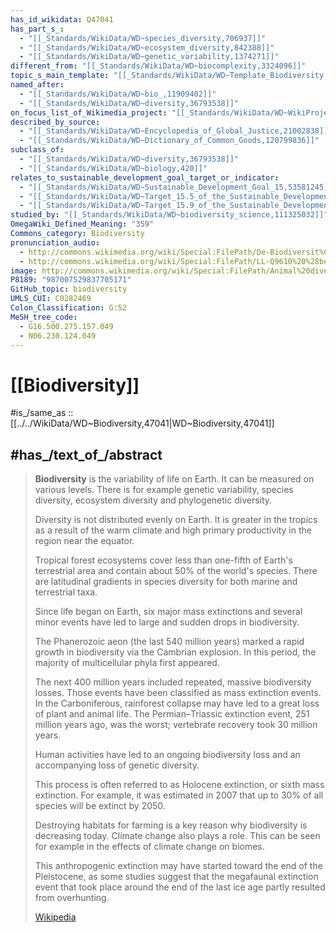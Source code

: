 ```yaml
---
has_id_wikidata: Q47041
has_part_s_:
  - "[[_Standards/WikiData/WD~species_diversity,706937]]"
  - "[[_Standards/WikiData/WD~ecosystem_diversity,842388]]"
  - "[[_Standards/WikiData/WD~genetic_variability,1374271]]"
different_from: "[[_Standards/WikiData/WD~biocomplexity,3324096]]"
topic_s_main_template: "[[_Standards/WikiData/WD~Template_Biodiversity,6718996]]"
named_after:
  - "[[_Standards/WikiData/WD~bio_,11909402]]"
  - "[[_Standards/WikiData/WD~diversity,36793538]]"
on_focus_list_of_Wikimedia_project: "[[_Standards/WikiData/WD~WikiProject_Climate_change,15305047]]"
described_by_source:
  - "[[_Standards/WikiData/WD~Encyclopedia_of_Global_Justice,21002838]]"
  - "[[_Standards/WikiData/WD~Dictionary_of_Common_Goods,120799836]]"
subclass_of:
  - "[[_Standards/WikiData/WD~diversity,36793538]]"
  - "[[_Standards/WikiData/WD~biology,420]]"
relates_to_sustainable_development_goal_target_or_indicator:
  - "[[_Standards/WikiData/WD~Sustainable_Development_Goal_15,53581245]]"
  - "[[_Standards/WikiData/WD~Target_15.5_of_the_Sustainable_Development_Goals,57590909]]"
  - "[[_Standards/WikiData/WD~Target_15.9_of_the_Sustainable_Development_Goals,57590914]]"
studied_by: "[[_Standards/WikiData/WD~biodiversity_science,111325032]]"
OmegaWiki_Defined_Meaning: "359"
Commons_category: Biodiversity
pronunciation_audio:
  - http://commons.wikimedia.org/wiki/Special:FilePath/De-Biodiversit%C3%A4t2.ogg
  - http://commons.wikimedia.org/wiki/Special:FilePath/LL-Q9610%20%28ben%29-Helperofhumanity-%E0%A6%9C%E0%A7%80%E0%A6%AC%E0%A6%AC%E0%A7%88%E0%A6%9A%E0%A6%BF%E0%A6%A4%E0%A7%8D%E0%A6%B0%E0%A7%8D%E0%A6%AF.wav
image: http://commons.wikimedia.org/wiki/Special:FilePath/Animal%20diversity%20October%202007.jpg
P8189: "987007529837705171"
GitHub_topic: biodiversity
UMLS_CUI: C0282469
Colon_Classification: G:52
MeSH_tree_code:
  - G16.500.275.157.049
  - N06.230.124.049
---
```


# [[Biodiversity]] 

#is_/same_as :: [[../../WikiData/WD~Biodiversity,47041|WD~Biodiversity,47041]] 

## #has_/text_of_/abstract 

> **Biodiversity** is the variability of life on Earth. It can be measured on various levels. 
> There is for example genetic variability, species diversity, ecosystem diversity 
> and phylogenetic diversity. 
> 
> Diversity is not distributed evenly on Earth. 
> It is greater in the tropics as a result of the warm climate 
> and high primary productivity in the region near the equator. 
> 
> Tropical forest ecosystems cover less than one-fifth of Earth's terrestrial area 
> and contain about 50% of the world's species. 
> There are latitudinal gradients in species diversity for both marine and terrestrial taxa.
>
> Since life began on Earth, six  major mass extinctions 
> and several minor events have led to large and sudden drops in biodiversity. 
> 
> The Phanerozoic aeon (the last 540 million years) marked a rapid growth in biodiversity 
> via the Cambrian explosion. In this period, the majority of multicellular phyla first appeared. 
> 
> The next 400 million years included repeated, massive biodiversity losses. 
> Those events have been classified as mass extinction events. 
> In the Carboniferous, rainforest collapse may have led to a great loss of plant and animal life. 
> The Permian–Triassic extinction event, 251 million years ago, was the worst; 
> vertebrate recovery took 30 million years.
>
> Human activities have led to an ongoing biodiversity loss 
> and an accompanying loss of genetic diversity. 
> 
> This process is often referred to as Holocene extinction, or sixth mass extinction. 
> For example, it was estimated in 2007 that up to 30% of all species will be extinct by 2050. 
> 
> Destroying habitats for farming is a key reason why biodiversity is decreasing today. 
> Climate change also plays a role. 
> This can be seen for example in the effects of climate change on biomes. 
> 
> This anthropogenic extinction may have started toward the end of the Pleistocene, 
> as some studies suggest that the megafaunal extinction event 
> that took place around the end of the last ice age partly resulted from overhunting.
>
> [Wikipedia](https://en.wikipedia.org/wiki/Biodiversity) 

